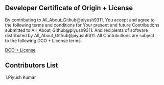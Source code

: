 ## Developer Certificate of Origin + License

By contributing to All_About_Github@piyush9311, You accept and agree to the following terms and
conditions for Your present and future Contributions submitted to All_About_Github@piyush9311.
And recipients of software distributed by All_About_Github@piyush9311.
All Contributions are subject to the following DCO + License
terms.

[DCO + License](https://hacktoberfest.digitalocean.com/hacktoberfest-update)


## Contributors List

1.Piyush Kumar
